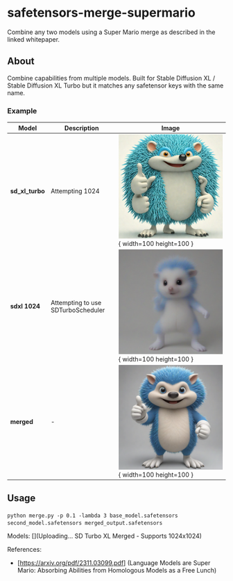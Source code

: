 # safetensors-merge-supermario

Combine any two models using a Super Mario merge as described in the linked whitepaper.

## About

Combine capabilities from multiple models. Built for Stable Diffusion XL / Stable Diffusion XL Turbo but it matches any safetensor keys with the same name.

### Example

| **Model** | **Description** | **Image** |
|-----------|-----------------|-----------|
| **sd_xl_turbo** | Attempting 1024 | ![SDXL turbo attempting to render at 1024](assets/before_xl_turbo.png){ width=100 height=100 } |
| **sdxl 1024** | Attempting to use SDTurboScheduler | ![SDXL attempting to use SDTurboScheduler](assets/before_xl.png){ width=100 height=100 } |
| **merged** | - | ![Merged model successfully rendering 1024](assets/after.png){ width=100 height=100 } |

## Usage

`python merge.py -p 0.1 -lambda 3 base_model.safetensors second_model.safetensors merged_output.safetensors`


Models:
[](Uploading... SD Turbo XL Merged - Supports 1024x1024)

References:
* [https://arxiv.org/pdf/2311.03099.pdf] (Language Models are Super Mario: Absorbing Abilities from Homologous Models as a Free Lunch)
